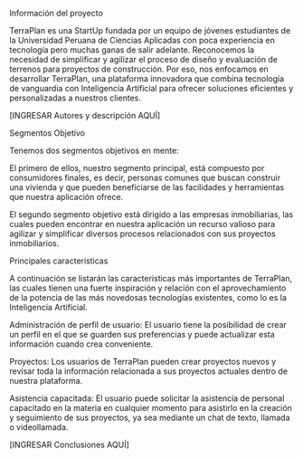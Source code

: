 Información del proyecto

TerraPlan es una StartUp fundada por un equipo de jóvenes estudiantes de la Universidad Peruana de Ciencias Aplicadas con poca 
experiencia en tecnología pero muchas ganas de salir adelante. Reconocemos la necesidad de simplificar y agilizar el proceso de 
diseño y evaluación de terrenos para proyectos de construcción. Por eso, nos enfocamos en desarrollar TerraPlan, una plataforma 
innovadora que combina tecnología de vanguardia con Inteligencia Artificial para ofrecer soluciones eficientes y personalizadas 
a nuestros clientes.

[INGRESAR Autores y descripción AQUÍ]

Segmentos Objetivo

Tenemos dos segmentos objetivos en mente:

El primero de ellos, nuestro segmento principal, está compuesto por consumidores finales, es decir, personas comunes que buscan 
construir una vivienda y que pueden beneficiarse de las facilidades y herramientas que nuestra aplicación ofrece.

El segundo segmento objetivo está dirigido a las empresas inmobiliarias, las cuales pueden encontrar en nuestra aplicación un 
recurso valioso para agilizar y simplificar diversos procesos relacionados con sus proyectos inmobiliarios.

Principales características

A continuación se listarán las características más importantes de TerraPlan, las cuales tienen una fuerte 
inspiración y relación con el aprovechamiento de la potencia de las más novedosas tecnologías existentes, 
como lo es la Inteligencia Artificial.

Administración de perfil de usuario: El usuario tiene la posibilidad de crear un perfil en el que se 
guarden sus preferencias y puede actualizar esta información cuando crea conveniente.

Proyectos: Los usuarios de TerraPlan pueden crear proyectos nuevos y revisar toda la información 
relacionada a sus proyectos actuales dentro de nuestra plataforma.

Asistencia capacitada: El usuario puede solicitar la asistencia de personal capacitado en la materia en 
cualquier momento para asistirlo en la creación y seguimiento de sus proyectos, ya sea mediante un chat de 
texto, llamada o videollamada.

[INGRESAR Conclusiones AQUÍ]
